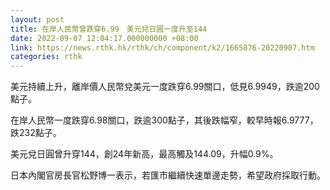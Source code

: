 ```yaml
---
layout: post
title: 在岸人民幣曾跌穿6.99　美元兌日圓一度升至144
date: 2022-09-07 12:04:17.000000000 +08:00
link: https://news.rthk.hk/rthk/ch/component/k2/1665876-20220907.htm
categories: rthk
---
```


美元持續上升，離岸價人民幣兌美元一度跌穿6.99關口，低見6.9949，跌逾200點子。

在岸人民幣一度跌穿6.98關口，跌逾300點子，其後跌幅窄，較早時報6.9777，跌232點子。

美元兌日圓曾升穿144，創24年新高，最高觸及144.09，升幅0.9%。

日本內閣官房長官松野博一表示，若匯市繼續快速單邊走勢，希望政府採取行動。

